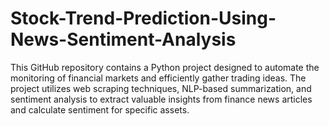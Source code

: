 # Stock-Trend-Prediction-Using-News-Sentiment-Analysis
This GitHub repository contains a Python project designed to automate the monitoring of financial markets and efficiently gather trading ideas. The project utilizes web scraping techniques, NLP-based summarization, and sentiment analysis to extract valuable insights from finance news articles and calculate sentiment for specific assets.
